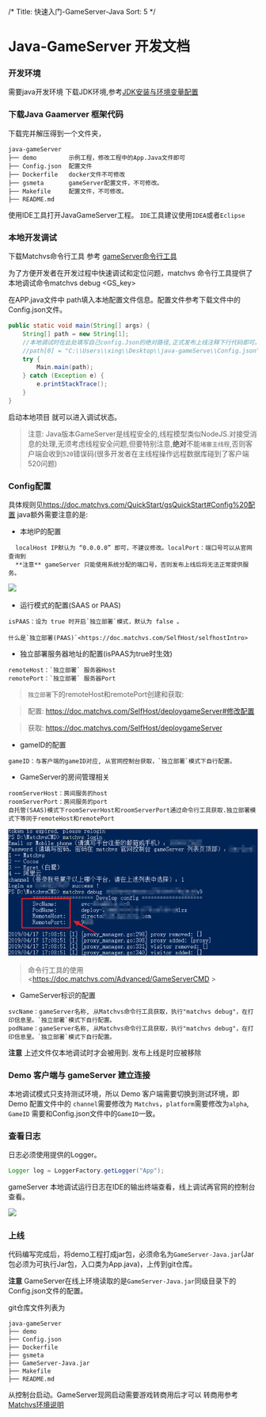 /*
Title: 快速入门-GameServer-Java
Sort: 5
*/

# Java-GameServer 开发文档

### 开发环境

需要java开发环境 下载JDK环境,参考[JDK安装与环境变量配置](https://jingyan.baidu.com/article/6dad5075d1dc40a123e36ea3.html) 

### 下载Java Gaamerver 框架代码

下载完并解压得到一个文件夹，

```shell
java-gameServer
├── demo         示例工程，修改工程中的App.Java文件即可
├── Config.json  配置文件
├── Dockerfile   docker文件不可修改
├── gsmeta       gameServer配置文件，不可修改。
├── Makefile     配置文件，不可修改。
├── README.md
```

使用IDE工具打开JavaGameServer工程。 `IDE`工具建议使用`IDEA`或者`Eclipse`

### 本地开发调试

下载Matchvs命令行工具 参考 [gameServer命令行工具](http://www.matchvs.com/service?page=GameServerCMD)

为了方便开发者在开发过程中快速调试和定位问题，matchvs 命令行工具提供了本地调试命令matchvs debug <GS_key>

在APP.java文件中 path填入本地配置文件信息。配置文件参考下载文件中的Config.json文件。

```Java
public static void main(String[] args) {
	String[] path = new String[1];
	//本地调试时在此处填写自己config.Json的绝对路径,正式发布上线注释下行代码即可。
	//path[0] = "C:\\Users\\xing\\Desktop\\java-gameServe\\Config.json";
	try {
		Main.main(path);
	} catch (Exception e) {
		e.printStackTrace();
	}
}
```
启动本地项目 就可以进入调试状态。

> 注意: Java版本GameServer是线程安全的,线程模型类似NodeJS.对接受消息的处理,无须考虑线程安全问题,但要特别注意,**绝对**不能`堵塞主线程`,否则客户端会收到`520`错误码(很多开发者在主线程操作远程数据库碰到了客户端520问题)



### Config配置

具体规则见<https://doc.matchvs.com/QuickStart/gsQuickStart#Config%20配置>
java额外需要注意的是:

- 本地IP的配置

```
  localHost IP默认为 “0.0.0.0” 即可，不建议修改。localPort：端口号可以从官网查询到
  **注意** gameServer 只能使用系统分配的端口号，否则发布上线后将无法正常提供服务。
```

![](http://imgs.matchvs.com/static/Doc-img/new-start/gameServerimg/java-GameServer1.png)



- 运行模式的配置(SAAS or PAAS)
```
isPAAS：设为 true 时开启`独立部署`模式，默认为 false 。 

什么是`独立部署(PAAS)`<https://doc.matchvs.com/SelfHost/selfhostIntro>
```
- 独立部署服务器地址的配置(isPAAS为true时生效)
```
remoteHost：`独立部署` 服务器Host
remotePort：`独立部署` 服务器Port
```
> `独立部署`下的remoteHost和remotePort创建和获取:

> 配置: <https://doc.matchvs.com/SelfHost/deploygameServer#修改配置>

> 获取: <https://doc.matchvs.com/SelfHost/deploygameServer>

- gameID的配置
```
gameID：与客户端的gameID对应, 从官网控制台获取，`独立部署`模式下自行配置。
```

- GameServer的房间管理相关

```
roomServerHost：房间服务的host
roomServerPort：房间服务的port
自托管(SAAS)模式下roomServerHost和roomServerPort通过命令行工具获取.独立部署模式下等同于remoteHost和remotePort
```
![commandtool](GameServer-Java.assets/commandtool.png)

> 命令行工具的使用 <<https://doc.matchvs.com/Advanced/GameServerCMD> >

- GameServer标识的配置
```
svcName：gameServer名称, 从Matchvs命令行工具获取，执行"matchvs debug"，在打印信息里。`独立部署`模式下自行配置。
podName：gameServer名称, 从Matchvs命令行工具获取，执行"matchvs debug"，在打印信息里。`独立部署`模式下自行配置。
```

**注意** 上述文件仅本地调试时才会被用到. 发布上线是时应被移除

### Demo 客户端与 gameServer 建立连接

本地调试模式只支持测试环境，所以 Demo 客户端需要切换到测试环境，即 Demo 配置文件中的 `channel`需要修改为 `Matchvs`，`platform`需要修改为`alpha`, `GameID` 需要和Config.json文件中的`GameID`一致。

### 查看日志

日志必须使用提供的Logger。

```Java
Logger log = LoggerFactory.getLogger("App");
```

gameServer 本地调试运行日志在IDE的输出终端查看，线上调试再官网的控制台查看。

![](http://imgs.matchvs.com/static/Doc-img/new-start/gameServerimg/java-GameServer2.png)

### 上线

代码编写完成后，将demo工程打成jar包，必须命名为`GameServer-Java.jar`(Jar包必须为可执行Jar包，入口类为App.java)，上传到git仓库。

**注意** GameServer在线上环境读取的是`GameServer-Java.jar`同级目录下的Config.json文件的配置。

git仓库文件列表为

```shell
java-gameServer
├── demo
├── Config.json   
├── Dockerfile
├── gsmeta
├── GameServer-Java.jar
├── Makefile
├── README.md
```

从控制台启动。GameServer现网启动需要游戏转商用后才可以 转商用参考  [Matchvs环境说明](../Advanced/EnvGuide)




